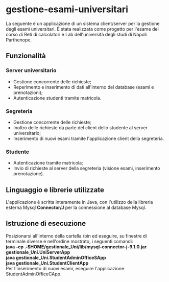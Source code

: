 # gestione-esami-universitari
La seguente è un applicazione di un sistema client/server per la gestione degli esami universitari. È stata realizzata come progetto per l'esame del corso di Reti di calcolatori e Lab dell'università degli studi di Napoli Parthenope.
## **Funzionalità**
### **Server universitario**
- Gestione concorrente delle richieste;
- Reperimento e inserimento di dati all'interno del database (esami e prenotazioni);
- Autenticazione studenti tramite matricola.
### **Segreteria**
- Gestione concorrente delle richieste;
- Inoltro delle richieste da parte del client dello studente al server universitario;
- Inserimento di nuovi esami tramite l'applicazione client della segreteria.
### **Studente**
- Autenticazione tramite matricola;
- Invio di richieste al server della segreteria (visione esami, inserimento prenotazione).
## **Linguaggio e librerie utilizzate**
L'applicazione è scritta interamente in Java, con l'utilizzo della libreria esterna Mysql **Connector/J** per la connessione al database Mysql.
## **Istruzione di esecuzione**
Posizionarsi all'interno della cartella /bin ed eseguire, su finestre di terminale diverse e nell'ordine mostrato, i seguenti comandi:  
**java -cp .:$HOME/gestionale_Uni/lib/mysql-connector-j-9.1.0.jar gestionale_Uni.UniServerApp**  
**java gestionale_Uni.StudentAdminOfficeSApp**  
**java gestionale_Uni.StudentClientApp**  
Per l'inserimento di nuovi esami, eseguire l'applicazione StudentAdminOfficeCApp.
